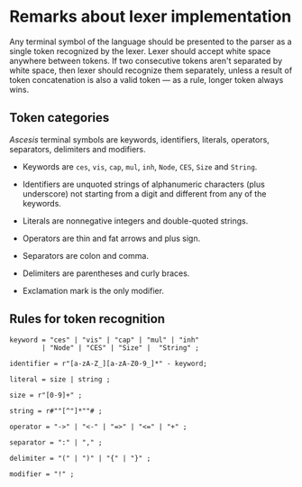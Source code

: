 Remarks about lexer implementation
==================================

Any terminal symbol of the language should be presented to the parser
as a single token recognized by the lexer.  Lexer should accept white
space anywhere between tokens.  If two consecutive tokens aren't
separated by white space, then lexer should recognize them separately,
unless a result of token concatenation is also a valid token &mdash;
as a rule, longer token always wins.

## Token categories

_Ascesis_ terminal symbols are keywords, identifiers, literals,
operators, separators, delimiters and modifiers.

  - Keywords are `ces`, `vis`, `cap`, `mul`, `inh`, `Node`, `CES`,
    `Size` and `String`.

  - Identifiers are unquoted strings of alphanumeric characters (plus
    underscore) not starting from a digit and different from any of
    the keywords.

  - Literals are nonnegative integers and double-quoted strings.

  - Operators are thin and fat arrows and plus sign.

  - Separators are colon and comma.

  - Delimiters are parentheses and curly braces.

  - Exclamation mark is the only modifier.

## Rules for token recognition

```bnf
keyword = "ces" | "vis" | "cap" | "mul" | "inh"
        | "Node" | "CES" | "Size" |  "String" ;

identifier = r"[a-zA-Z_][a-zA-Z0-9_]*" - keyword;

literal = size | string ;

size = r"[0-9]+" ;

string = r#""[^"]*""# ;

operator = "->" | "<-" | "=>" | "<=" | "+" ;

separator = ":" | "," ;

delimiter = "(" | ")" | "{" | "}" ;

modifier = "!" ;
```
